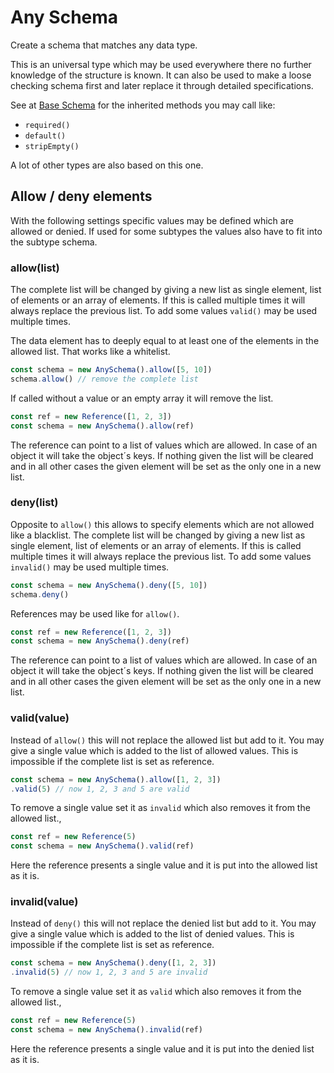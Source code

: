 # Any Schema

Create a schema that matches any data type.

This is an universal type which may be used everywhere there no further knowledge
of the structure is known. It can also be used to make a loose checking schema
first and later replace it through detailed specifications.

See at [Base Schema](base.md) for the inherited methods you may call like:
- `required()`
- `default()`
- `stripEmpty()`

A lot of other types are also based on this one.

## Allow / deny elements

With the following settings specific values may be defined which are allowed or denied. If used
for some subtypes the values also have to fit into the subtype schema.

### allow(list)

The complete list will be changed by giving a new list as single element, list of elements or
an array of elements. If this is called multiple times it will always replace the previous list.
To add some values `valid()` may be used multiple times.

The data element has to deeply equal to at least one of the elements in the allowed list. That works
like a whitelist.

```js
const schema = new AnySchema().allow([5, 10])
schema.allow() // remove the complete list
```

If called without a value or an empty array it will remove the list.

```js
const ref = new Reference([1, 2, 3])
const schema = new AnySchema().allow(ref)
```

The reference can point to a list of values which are allowed. In case of an object it will take the
object´s keys. If nothing given the list will be cleared and in all other cases the given element will
be set as the only one in a new list.

### deny(list)

Opposite to `allow()` this allows to specify elements which are not allowed like a blacklist.
The complete list will be changed by giving a new list as single element, list of elements or
an array of elements. If this is called multiple times it will always replace the previous list.
To add some values `invalid()` may be used multiple times.

```js
const schema = new AnySchema().deny([5, 10])
schema.deny()
```

References may be used like for `allow()`.

```js
const ref = new Reference([1, 2, 3])
const schema = new AnySchema().deny(ref)
```

The reference can point to a list of values which are allowed. In case of an object it will take the
object´s keys. If nothing given the list will be cleared and in all other cases the given element will
be set as the only one in a new list.

### valid(value)

Instead of `allow()` this will not replace the allowed list but add to it. You may give a single
value which is added to the list of allowed values. This is impossible if the complete list is
set as reference.

```js
const schema = new AnySchema().allow([1, 2, 3])
.valid(5) // now 1, 2, 3 and 5 are valid
```

To remove a single value set it as `invalid` which also removes it from the allowed list.,

```js
const ref = new Reference(5)
const schema = new AnySchema().valid(ref)
```

Here the reference presents a single value and it is put into the allowed list as it is.

### invalid(value)

Instead of `deny()` this will not replace the denied list but add to it. You may give a single
value which is added to the list of denied values. This is impossible if the complete list is
set as reference.

```js
const schema = new AnySchema().deny([1, 2, 3])
.invalid(5) // now 1, 2, 3 and 5 are invalid
```

To remove a single value set it as `valid` which also removes it from the allowed list.,

```js
const ref = new Reference(5)
const schema = new AnySchema().invalid(ref)
```

Here the reference presents a single value and it is put into the denied list as it is.

